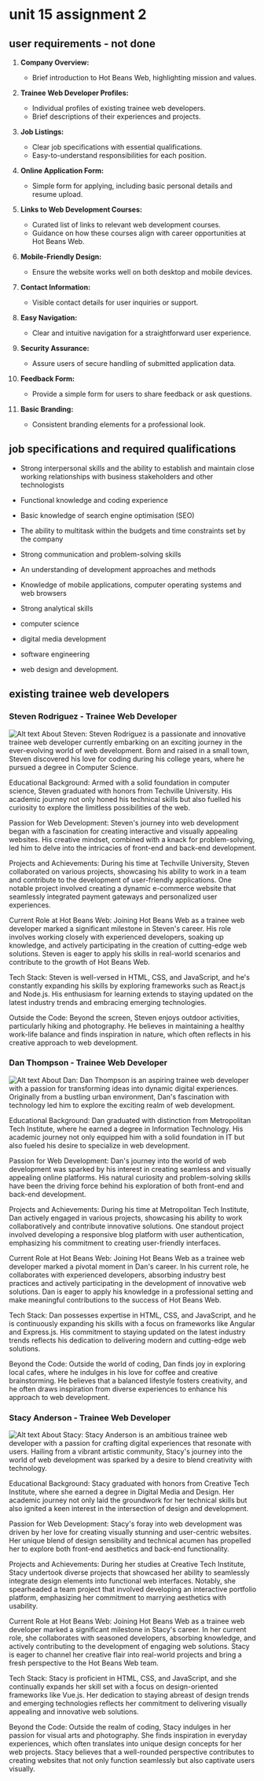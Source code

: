 # unit 15 assignment 2

## user requirements - not done

1. **Company Overview:**
   - Brief introduction to Hot Beans Web, highlighting mission and values.

2. **Trainee Web Developer Profiles:**
   - Individual profiles of existing trainee web developers.
   - Brief descriptions of their experiences and projects.

3. **Job Listings:**
   - Clear job specifications with essential qualifications.
   - Easy-to-understand responsibilities for each position.

4. **Online Application Form:**
   - Simple form for applying, including basic personal details and resume upload.

5. **Links to Web Development Courses:**
   - Curated list of links to relevant web development courses.
   - Guidance on how these courses align with career opportunities at Hot Beans Web.

6. **Mobile-Friendly Design:**
   - Ensure the website works well on both desktop and mobile devices.

7. **Contact Information:**
   - Visible contact details for user inquiries or support.

8. **Easy Navigation:**
   - Clear and intuitive navigation for a straightforward user experience.

9. **Security Assurance:**
   - Assure users of secure handling of submitted application data.

10. **Feedback Form:**
    - Provide a simple form for users to share feedback or ask questions.

11. **Basic Branding:**
    - Consistent branding elements for a professional look.

## job specifications and required qualifications

* Strong interpersonal skills and the ability to establish and maintain close working relationships with business stakeholders and other technologists
* Functional knowledge and coding experience
* Basic knowledge of search engine optimisation (SEO)
* The ability to multitask within the budgets and time constraints set by the company
* Strong communication and problem-solving skills
* An understanding of development approaches and methods
* Knowledge of mobile applications, computer operating systems and web browsers
* Strong analytical skills

* computer science
* digital media development
* software engineering
* web design and development.


## existing trainee web developers

### Steven Rodriguez - Trainee Web Developer
![Alt text](<assets/img/AI img 1.jpg>)
About Steven:
Steven Rodriguez is a passionate and innovative trainee web developer currently embarking on an exciting journey in the ever-evolving world of web development. Born and raised in a small town, Steven discovered his love for coding during his college years, where he pursued a degree in Computer Science.

Educational Background:
Armed with a solid foundation in computer science, Steven graduated with honors from Techville University. His academic journey not only honed his technical skills but also fuelled his curiosity to explore the limitless possibilities of the web.

Passion for Web Development:
Steven's journey into web development began with a fascination for creating interactive and visually appealing websites. His creative mindset, combined with a knack for problem-solving, led him to delve into the intricacies of front-end and back-end development.

Projects and Achievements:
During his time at Techville University, Steven collaborated on various projects, showcasing his ability to work in a team and contribute to the development of user-friendly applications. One notable project involved creating a dynamic e-commerce website that seamlessly integrated payment gateways and personalized user experiences.

Current Role at Hot Beans Web:
Joining Hot Beans Web as a trainee web developer marked a significant milestone in Steven's career. His role involves working closely with experienced developers, soaking up knowledge, and actively participating in the creation of cutting-edge web solutions. Steven is eager to apply his skills in real-world scenarios and contribute to the growth of Hot Beans Web.

Tech Stack:
Steven is well-versed in HTML, CSS, and JavaScript, and he's constantly expanding his skills by exploring frameworks such as React.js and Node.js. His enthusiasm for learning extends to staying updated on the latest industry trends and embracing emerging technologies.

Outside the Code:
Beyond the screen, Steven enjoys outdoor activities, particularly hiking and photography. He believes in maintaining a healthy work-life balance and finds inspiration in nature, which often reflects in his creative approach to web development.

### Dan Thompson - Trainee Web Developer
![Alt text](<assets/img/AI img 2.jpg>)
About Dan:
Dan Thompson is an aspiring trainee web developer with a passion for transforming ideas into dynamic digital experiences. Originally from a bustling urban environment, Dan's fascination with technology led him to explore the exciting realm of web development.

Educational Background:
Dan graduated with distinction from Metropolitan Tech Institute, where he earned a degree in Information Technology. His academic journey not only equipped him with a solid foundation in IT but also fueled his desire to specialize in web development.

Passion for Web Development:
Dan's journey into the world of web development was sparked by his interest in creating seamless and visually appealing online platforms. His natural curiosity and problem-solving skills have been the driving force behind his exploration of both front-end and back-end development.

Projects and Achievements:
During his time at Metropolitan Tech Institute, Dan actively engaged in various projects, showcasing his ability to work collaboratively and contribute innovative solutions. One standout project involved developing a responsive blog platform with user authentication, emphasizing his commitment to creating user-friendly interfaces.

Current Role at Hot Beans Web:
Joining Hot Beans Web as a trainee web developer marked a pivotal moment in Dan's career. In his current role, he collaborates with experienced developers, absorbing industry best practices and actively participating in the development of innovative web solutions. Dan is eager to apply his knowledge in a professional setting and make meaningful contributions to the success of Hot Beans Web.

Tech Stack:
Dan possesses expertise in HTML, CSS, and JavaScript, and he is continuously expanding his skills with a focus on frameworks like Angular and Express.js. His commitment to staying updated on the latest industry trends reflects his dedication to delivering modern and cutting-edge web solutions.

Beyond the Code:
Outside the world of coding, Dan finds joy in exploring local cafes, where he indulges in his love for coffee and creative brainstorming. He believes that a balanced lifestyle fosters creativity, and he often draws inspiration from diverse experiences to enhance his approach to web development.

### Stacy Anderson - Trainee Web Developer
![Alt text](<assets/img/AI img 3.jpg>)
About Stacy:
Stacy Anderson is an ambitious trainee web developer with a passion for crafting digital experiences that resonate with users. Hailing from a vibrant artistic community, Stacy's journey into the world of web development was sparked by a desire to blend creativity with technology.

Educational Background:
Stacy graduated with honors from Creative Tech Institute, where she earned a degree in Digital Media and Design. Her academic journey not only laid the groundwork for her technical skills but also ignited a keen interest in the intersection of design and development.

Passion for Web Development:
Stacy's foray into web development was driven by her love for creating visually stunning and user-centric websites. Her unique blend of design sensibility and technical acumen has propelled her to explore both front-end aesthetics and back-end functionality.

Projects and Achievements:
During her studies at Creative Tech Institute, Stacy undertook diverse projects that showcased her ability to seamlessly integrate design elements into functional web interfaces. Notably, she spearheaded a team project that involved developing an interactive portfolio platform, emphasizing her commitment to marrying aesthetics with usability.

Current Role at Hot Beans Web:
Joining Hot Beans Web as a trainee web developer marked a significant milestone in Stacy's career. In her current role, she collaborates with seasoned developers, absorbing knowledge, and actively contributing to the development of engaging web solutions. Stacy is eager to channel her creative flair into real-world projects and bring a fresh perspective to the Hot Beans Web team.

Tech Stack:
Stacy is proficient in HTML, CSS, and JavaScript, and she continually expands her skill set with a focus on design-oriented frameworks like Vue.js. Her dedication to staying abreast of design trends and emerging technologies reflects her commitment to delivering visually appealing and innovative web solutions.

Beyond the Code:
Outside the realm of coding, Stacy indulges in her passion for visual arts and photography. She finds inspiration in everyday experiences, which often translates into unique design concepts for her web projects. Stacy believes that a well-rounded perspective contributes to creating websites that not only function seamlessly but also captivate users visually.
